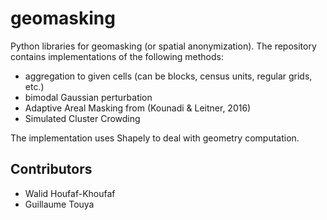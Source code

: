 # geomasking
Python libraries for geomasking (or spatial anonymization). The repository contains implementations of the following methods:
- aggregation to given cells (can be blocks, census units, regular grids, etc.)
- bimodal Gaussian perturbation
- Adaptive Areal Masking from (Kounadi & Leitner, 2016)
- Simulated Cluster Crowding

The implementation uses Shapely to deal with geometry computation.

## Contributors
- Walid Houfaf-Khoufaf
- Guillaume Touya

